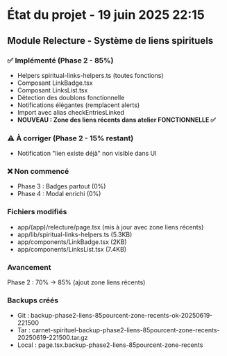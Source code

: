 # État du projet - 19 juin 2025 22:15

## Module Relecture - Système de liens spirituels

### ✅ Implémenté (Phase 2 - 85%)
- Helpers spiritual-links-helpers.ts (toutes fonctions)
- Composant LinkBadge.tsx
- Composant LinksList.tsx  
- Détection des doublons fonctionnelle
- Notifications élégantes (remplacent alerts)
- Import avec alias checkEntriesLinked
- **NOUVEAU : Zone des liens récents dans atelier FONCTIONNELLE ✅**

### ⚠️ À corriger (Phase 2 - 15% restant)
- Notification "lien existe déjà" non visible dans UI

### ❌ Non commencé
- Phase 3 : Badges partout (0%)
- Phase 4 : Modal enrichi (0%)

### Fichiers modifiés
- app/(app)/relecture/page.tsx (mis à jour avec zone liens récents)
- app/lib/spiritual-links-helpers.ts (5.3KB) 
- app/components/LinkBadge.tsx (2KB)
- app/components/LinksList.tsx (7.4KB)

### Avancement
Phase 2 : 70% → 85% (ajout zone liens récents)

### Backups créés
- Git : backup-phase2-liens-85pourcent-zone-recents-ok-20250619-221500
- Tar : carnet-spirituel-backup-phase2-liens-85pourcent-zone-recents-20250619-221500.tar.gz
- Local : page.tsx.backup-phase2-liens-85pourcent-zone-recents
